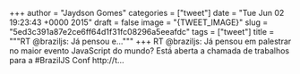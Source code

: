 
+++
author = "Jaydson Gomes"
categories = ["tweet"]
date = "Tue Jun 02 19:23:43 +0000 2015"
draft = false
image = "{TWEET_IMAGE}"
slug = "5ed3c391a87e2ce6ff64d1f31fc08296a5eeafdc"
tags = ["tweet"]
title = """RT @braziljs: Já pensou e..."""
+++
RT @braziljs: Já pensou em palestrar no maior evento JavaScript do mundo? Está aberta a chamada de trabalhos para a #BrazilJS Conf http://t…
